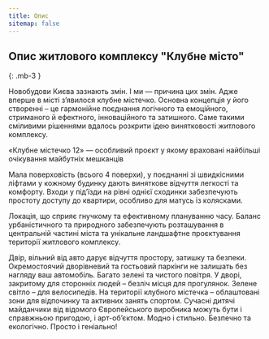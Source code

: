 ```yaml
---
title: Опис
sitemap: false
---
```


## Опис житлового комплексу "Клубне місто"
{: .mb-3 }

Новобудови Києва зазнають змін. І ми — причина цих змін. Адже вперше в місті з’явилося клубне містечко. Основна концепція у його створенні – це гармонійне поєднання логічного та емоційного, стриманого й ефектного, інноваційного та затишного. Саме такими сміливими рішеннями вдалось розкрити ідею винятковості житлового комплексу.

«Клубне містечко 12» — особливий проєкт у якому враховані найбільші очікування майбутніх мешканців

Мала поверховість (всього 4 поверхи), у поєднанні зі швидкісними ліфтами у кожному будинку дають виняткове відчуття легкості та комфорту. Входи у під’їзди на рівні однієї сходинки забезпечують простоту доступу до квартири, особливо для матусь із колясками.

Локація, що сприяє гнучкому та ефективному плануванню часу. Баланс урбаністичного та природного забезпечують розташування в центральній частині міста та унікальне ландшафтне проєктування території житлового комплексу.

Двір, вільний від авто дарує відчуття простору, затишку та безпеки. Окремостоячий дворівневий та гостьовий паркінги не залишать без нагляду ваш автомобіль. Багато зелені та чистого повітря. У дворі, закритому для сторонніх людей – безліч місця для прогулянок. Зелене світло – для велосипедів. На території клубного містечка – облаштовані зони для відпочинку та активних занять спортом. Сучасні дитячі майданчики від відомого Європейського виробника можуть бути і справжньою пригодою, і арт-об’єктом. Модно і стильно. Безпечно та екологічно. Просто і геніально!
